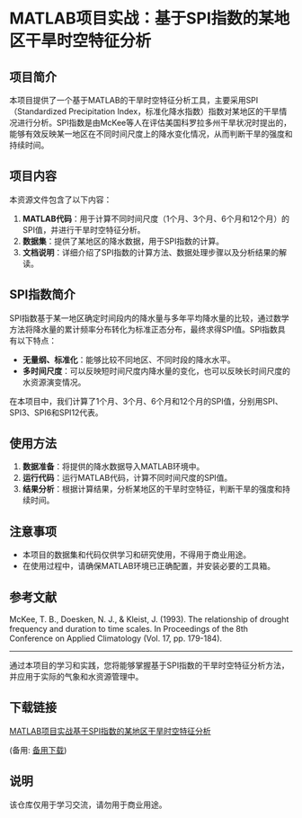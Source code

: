 # MATLAB项目实战：基于SPI指数的某地区干旱时空特征分析

## 项目简介

本项目提供了一个基于MATLAB的干旱时空特征分析工具，主要采用SPI（Standardized Precipitation Index，标准化降水指数）指数对某地区的干旱情况进行分析。SPI指数是由McKee等人在评估美国科罗拉多州干旱状况时提出的，能够有效反映某一地区在不同时间尺度上的降水变化情况，从而判断干旱的强度和持续时间。

## 项目内容

本资源文件包含了以下内容：

1. **MATLAB代码**：用于计算不同时间尺度（1个月、3个月、6个月和12个月）的SPI值，并进行干旱时空特征分析。
2. **数据集**：提供了某地区的降水数据，用于SPI指数的计算。
3. **文档说明**：详细介绍了SPI指数的计算方法、数据处理步骤以及分析结果的解读。

## SPI指数简介

SPI指数基于某一地区确定时间段内的降水量与多年平均降水量的比较，通过数学方法将降水量的累计频率分布转化为标准正态分布，最终求得SPI值。SPI指数具有以下特点：

- **无量纲、标准化**：能够比较不同地区、不同时段的降水水平。
- **多时间尺度**：可以反映短时间尺度内降水量的变化，也可以反映长时间尺度的水资源演变情况。

在本项目中，我们计算了1个月、3个月、6个月和12个月的SPI值，分别用SPI、SPI3、SPI6和SPI12代表。

## 使用方法

1. **数据准备**：将提供的降水数据导入MATLAB环境中。
2. **运行代码**：运行MATLAB代码，计算不同时间尺度的SPI值。
3. **结果分析**：根据计算结果，分析某地区的干旱时空特征，判断干旱的强度和持续时间。

## 注意事项

- 本项目的数据集和代码仅供学习和研究使用，不得用于商业用途。
- 在使用过程中，请确保MATLAB环境已正确配置，并安装必要的工具箱。

## 参考文献

McKee, T. B., Doesken, N. J., & Kleist, J. (1993). The relationship of drought frequency and duration to time scales. In Proceedings of the 8th Conference on Applied Climatology (Vol. 17, pp. 179-184).

---

通过本项目的学习和实践，您将能够掌握基于SPI指数的干旱时空特征分析方法，并应用于实际的气象和水资源管理中。

## 下载链接
[MATLAB项目实战基于SPI指数的某地区干旱时空特征分析](https://pan.quark.cn/s/a2dd9b760ffd) 

(备用: [备用下载](https://pan.baidu.com/s/1mhWTLxdq-j3Nyf0Zz8__vA?pwd=8hxo))

## 说明

该仓库仅用于学习交流，请勿用于商业用途。
